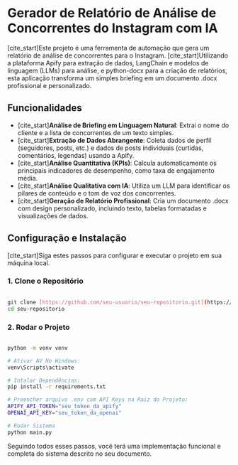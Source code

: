 # Gerador de Relatório de Análise de Concorrentes do Instagram com IA

[cite_start]Este projeto é uma ferramenta de automação que gera um relatório de análise de concorrentes para o Instagram.  [cite_start]Utilizando a plataforma Apify para extração de dados, LangChain e modelos de linguagem (LLMs) para análise, e python-docx para a criação de relatórios, esta aplicação transforma um simples briefing em um documento .docx profissional e personalizado. 

## Funcionalidades

- [cite_start]**Análise de Briefing em Linguagem Natural**: Extrai o nome do cliente e a lista de concorrentes de um texto simples. 
- [cite_start]**Extração de Dados Abrangente**: Coleta dados de perfil (seguidores, posts, etc.) e dados de posts individuais (curtidas, comentários, legendas) usando a Apify. 
- [cite_start]**Análise Quantitativa (KPIs)**: Calcula automaticamente os principais indicadores de desempenho, como taxa de engajamento média. 
- [cite_start]**Análise Qualitativa com IA**: Utiliza um LLM para identificar os pilares de conteúdo e o tom de voz dos concorrentes. 
- [cite_start]**Geração de Relatório Profissional**: Cria um documento .docx com design personalizado, incluindo texto, tabelas formatadas e visualizações de dados. 

## Configuração e Instalação

[cite_start]Siga estes passos para configurar e executar o projeto em sua máquina local. 

### 1. Clone o Repositório

```bash

git clone [https://github.com/seu-usuario/seu-repositorio.git](https://github.com/seu-usuario/seu-repositorio.git)
cd seu-repositorio

```

### 2. Rodar o Projeto

```bash

python -m venv venv

# Ativar AV No Windows:
venv\Scripts\activate

# Intalar Dependências:
pip install -r requirements.txt

# Preencher arquivo .env com API Keys na Raiz do Projeto:
APIFY_API_TOKEN="seu_token_da_apify"
OPENAI_API_KEY="seu_token_da_openai"

# Rodar Sistema
python main.py

```

Seguindo todos esses passos, você terá uma implementação funcional e completa do sistema descrito no seu documento.